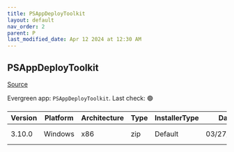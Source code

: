 ```yaml
---
title: PSAppDeployToolkit
layout: default
nav_order: 2
parent: P
last_modified_date: Apr 12 2024 at 12:30 AM
---
```


## PSAppDeployToolkit

[Source](https://psappdeploytoolkit.com/)

Evergreen app: `PSAppDeployToolkit`. Last check: 🟢

| Version | Platform | Architecture | Type | InstallerType | Date       | Size   | URI                                                                                                                                                                                                                                |
| ------- | -------- | ------------ | ---- | ------------- | ---------- | ------ | ---------------------------------------------------------------------------------------------------------------------------------------------------------------------------------------------------------------------------------- |
| 3.10.0  | Windows  | x86          | zip  | Default       | 03/27/2024 | 924473 | [https://github.com/PSAppDeployToolkit/PSAppDeployToolkit/releases/download/3.10.0/PSAppDeployToolkit_3.10.0.zip](https://github.com/PSAppDeployToolkit/PSAppDeployToolkit/releases/download/3.10.0/PSAppDeployToolkit_3.10.0.zip) |
